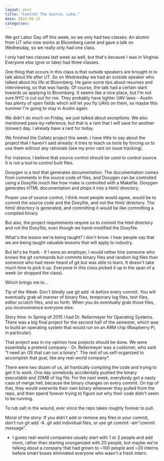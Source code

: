 ```yaml
---
layout: post
title: "Control The Source, Luke."
date: 2015-09-12
categories:
---
```

We got Labor Day off this week, so we only had two classes. An alumni from UT who now works at Bloomberg came and gave a talk on Wednesday, so we really only had one class.

I only had two classes last week as well, but that's because I was in Virginia. Everyone else (give or take) had three classes.

One thing that occurs in this class is that outside speakers are brought in to talk about life after UT. So on Wednesday we had an outside speaker who talked about his life at Bloomberg. He gave some tips about resumes and interviewing, so that was handy. Of course, the talk had a certain slant towards us applying to Bloomberg. It seems like a nice place, but I'm not sure NYC is cut out for me. They probably have tighter UAV laws - Austin has plenty of open fields which will let you fly UAVs on them, so maybe this summer I'm going to stay in Austin again.

We didn't do much on Friday, we just talked about exceptions. We also mentioned pass-by-reference, but that is a rant that I will save for another (slower) day. I already have a rant for today.

We finished the Collatz project this week. I have little to say about the project that I haven't said already: it tries to teach us tools by forcing us to use them without any rationale (see my prior rant on issue tracking).

For instance, I believe that source control should be used to control source. It is not a tool to control built files.

Doxygen is a tool that generates documentation. The documentation comes from comments in the source code of files, and Doxygen can be controlled using a Doxyfile much like how make is controlled with a Makefile. Doxygen generates HTML documentation and plops it into a html/ directory.

Proper use of source control, I think most people would agree, would be to commit the source code and the Doxyfile, and not the html/ directory. The html/ directory is generated, and committing it would be like committing a compiled binary.

But alas, the project requirements require us to commit the html directory and not the Doxyfile, even though we hand-modified the Doxyfile.

What's the lesson we're being taught? I don't know. I hear people say that we are being taught valuable lessons that will apply to industry.

But let's be frank - if I were an employer, I would rather hire someone who knows the git commands but commits binary files and random log files than someone who had never heard of git but was able to learn. It doesn't take much time to pick it up. Everyone in this class picked it up in the span of a week (or dropped the class).

Which brings me to...

Tip of the Week: Don't blindly use git add -A before every commit. You will eventually grab all manner of binary files, temporary log files, test files, editor scratch files, and so forth. When you do eventually grab those files, you inconvenience everyone else.

Story time: In Spring of 2015 I had Dr. Rellermeyer for Operating Systems. There was a big final project for the second half of the semester, which was to build an operating system that would run on an ARM chip (Raspberry Pi, in particular).

That project was in my opinion how projects should be done. We were essentially a pretend company - Dr. Rellermeyer was a customer, who said "I need an OS that can run a binary". The rest of us self-organized to accomplish that goal, like any real-world company*.

There were two dozen of us, all frantically compiling the code and trying to get it to work. One day somebody accidentally pushed the binary executable and 20MB of log file. For the next week, everybody got a nasty case of merge hell, because the binary changes on every commit. On top of that, they would overwrite their own binary whenever they pulled from the repo, and then spend forever trying to figure out why their code didn't seem to be running.

To rub salt in the wound, ever since the repo takes roughly forever to pull.

Moral of the story: If you didn't add or remove any files in your commit, don't run git add -A. git add individual files, or use git commit -am"commit message".

* I guess real-world companies usually start with 1 or 2 people and add more, rather than starting unorganized with 20 people, but maybe we're talking about a company that had grown to ~100 people and ~20 interns before smart buses eliminated everyone who wasn't a fresh intern.
